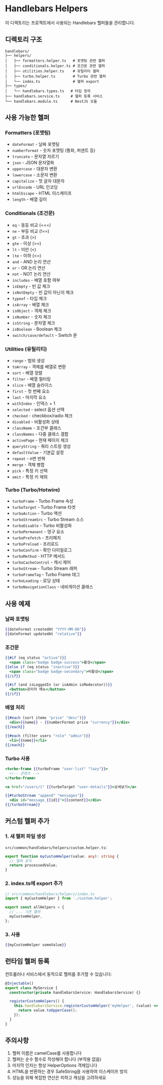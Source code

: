 # Handlebars Helpers

이 디렉토리는 프로젝트에서 사용되는 Handlebars 헬퍼들을 관리합니다.

## 디렉토리 구조

```
handlebars/
├── helpers/
│   ├── formatters.helper.ts   # 포맷팅 관련 헬퍼
│   ├── conditionals.helper.ts # 조건문 관련 헬퍼
│   ├── utilities.helper.ts    # 유틸리티 헬퍼
│   ├── turbo.helper.ts        # Turbo 관련 헬퍼
│   └── index.ts               # 헬퍼 export
├── types/
│   └── handlebars.types.ts   # 타입 정의
├── handlebars.service.ts     # 헬퍼 등록 서비스
└── handlebars.module.ts      # NestJS 모듈
```

## 사용 가능한 헬퍼

### Formatters (포맷팅)

- `dateFormat` - 날짜 포맷팅
- `numberFormat` - 숫자 포맷팅 (통화, 퍼센트 등)
- `truncate` - 문자열 자르기
- `json` - JSON 문자열화
- `uppercase` - 대문자 변환
- `lowercase` - 소문자 변환
- `capitalize` - 첫 글자 대문자
- `urlEncode` - URL 인코딩
- `htmlEscape` - HTML 이스케이프
- `length` - 배열 길이

### Conditionals (조건문)

- `eq` - 동등 비교 (===)
- `ne` - 부등 비교 (!==)
- `gt` - 초과 (>)
- `gte` - 이상 (>=)
- `lt` - 미만 (<)
- `lte` - 이하 (<=)
- `and` - AND 논리 연산
- `or` - OR 논리 연산
- `not` - NOT 논리 연산
- `includes` - 배열 포함 여부
- `isEmpty` - 빈 값 체크
- `isNotEmpty` - 빈 값이 아닌지 체크
- `typeof` - 타입 체크
- `isArray` - 배열 체크
- `isObject` - 객체 체크
- `isNumber` - 숫자 체크
- `isString` - 문자열 체크
- `isBoolean` - Boolean 체크
- `switch/case/default` - Switch 문

### Utilities (유틸리티)

- `range` - 범위 생성
- `toArray` - 객체를 배열로 변환
- `sort` - 배열 정렬
- `filter` - 배열 필터링
- `slice` - 배열 슬라이스
- `first` - 첫 번째 요소
- `last` - 마지막 요소
- `withIndex` - 인덱스 + 1
- `selected` - select 옵션 선택
- `checked` - checkbox/radio 체크
- `disabled` - 비활성화 상태
- `className` - 조건부 클래스
- `classNames` - 다중 클래스 결합
- `activePage` - 현재 페이지 체크
- `queryString` - 쿼리 스트링 생성
- `defaultValue` - 기본값 설정
- `repeat` - n번 반복
- `merge` - 객체 병합
- `pick` - 특정 키 선택
- `omit` - 특정 키 제외

### Turbo (Turbo/Hotwire)

- `turboFrame` - Turbo Frame 속성
- `turboTarget` - Turbo Frame 타겟
- `turboAction` - Turbo 액션
- `turboStreamSrc` - Turbo Stream 소스
- `turboDisable` - Turbo 비활성화
- `turboPermanent` - 영구 요소
- `turboPrefetch` - 프리페치
- `turboPreload` - 프리로드
- `turboConfirm` - 확인 다이얼로그
- `turboMethod` - HTTP 메서드
- `turboCacheControl` - 캐시 제어
- `turboStream` - Turbo Stream 래퍼
- `turboFrameTag` - Turbo Frame 태그
- `turboLoading` - 로딩 상태
- `turboNavigationClass` - 네비게이션 클래스

## 사용 예제

### 날짜 포맷팅
```handlebars
{{dateFormat createdAt "YYYY-MM-DD"}}
{{dateFormat updatedAt "relative"}}
```

### 조건문
```handlebars
{{#if (eq status "active")}}
  <span class="badge badge-success">활성</span>
{{else if (eq status "inactive")}}
  <span class="badge badge-secondary">비활성</span>
{{/if}}

{{#if (and isLoggedIn (or isAdmin isModerator))}}
  <button>관리자 메뉴</button>
{{/if}}
```

### 배열 처리
```handlebars
{{#each (sort items "price" "desc")}}
  <div>{{name}} - {{numberFormat price "currency"}}</div>
{{/each}}

{{#each (filter users "role" "admin")}}
  <li>{{name}}</li>
{{/each}}
```

### Turbo 사용
```handlebars
<turbo-frame {{turboFrame "user-list" "lazy"}}>
  <!-- 콘텐츠 -->
</turbo-frame>

<a href="/users/1" {{turboTarget "user-details"}}>상세보기</a>

{{#turboStream "append" "messages"}}
  <div id="message_{{id}}">{{content}}</div>
{{/turboStream}}
```

## 커스텀 헬퍼 추가

### 1. 새 헬퍼 파일 생성

`src/common/handlebars/helpers/custom.helper.ts`:

```typescript
export function myCustomHelper(value: any): string {
  // 헬퍼 로직
  return processedValue;
}
```

### 2. index.ts에 export 추가

```typescript
// src/common/handlebars/helpers/index.ts
import { myCustomHelper } from './custom.helper';

export const allHelpers = {
  // ... 기존 헬퍼
  myCustomHelper,
};
```

### 3. 사용

```handlebars
{{myCustomHelper someValue}}
```

## 런타임 헬퍼 등록

컨트롤러나 서비스에서 동적으로 헬퍼를 추가할 수 있습니다:

```typescript
@Injectable()
export class MyService {
  constructor(private handlebarsService: HandlebarsService) {}

  registerCustomHelpers() {
    this.handlebarsService.registerCustomHelper('myHelper', (value) => {
      return value.toUpperCase();
    });
  }
}
```

## 주의사항

1. 헬퍼 이름은 camelCase를 사용합니다
2. 헬퍼는 순수 함수로 작성해야 합니다 (부작용 없음)
3. 마지막 인자는 항상 HelperOptions 객체입니다
4. HTML을 반환하는 경우 SafeString을 사용하여 이스케이프 방지
5. 성능을 위해 복잡한 연산은 피하고 캐싱을 고려하세요